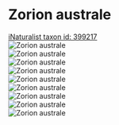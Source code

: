 
Zorion australe
===============
  
[iNaturalist taxon id: 399217](https://www.inaturalist.org/taxa/399217)  
![Zorion australe](https://inaturalist-open-data.s3.amazonaws.com/photos/58310057/medium.jpeg)  
![Zorion australe](https://inaturalist-open-data.s3.amazonaws.com/photos/56930760/medium.jpeg)  
![Zorion australe](https://inaturalist-open-data.s3.amazonaws.com/photos/5904389/medium.jpeg)  
![Zorion australe](https://inaturalist-open-data.s3.amazonaws.com/photos/58310057/medium.jpeg)  
![Zorion australe](https://inaturalist-open-data.s3.amazonaws.com/photos/56930760/medium.jpeg)  
![Zorion australe](https://inaturalist-open-data.s3.amazonaws.com/photos/5904389/medium.jpeg)  
![Zorion australe](https://inaturalist-open-data.s3.amazonaws.com/photos/58310057/medium.jpeg)  
![Zorion australe](https://inaturalist-open-data.s3.amazonaws.com/photos/56930760/medium.jpeg)  
![Zorion australe](https://inaturalist-open-data.s3.amazonaws.com/photos/5904389/medium.jpeg)